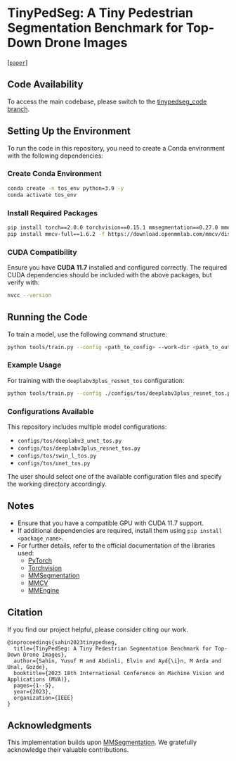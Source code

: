 # TinyPedSeg: A Tiny Pedestrian Segmentation Benchmark for Top-Down Drone Images

[[`paper`](https://ieeexplore.ieee.org/document/10215829)]

## Code Availability
To access the main codebase, please switch to the [tinypedseg_code branch](https://github.com/ituvisionlab/tinypedseg/tree/tinypedseg_code).

## Setting Up the Environment
To run the code in this repository, you need to create a Conda environment with the following dependencies:

### Create Conda Environment
```sh
conda create -n tos_env python=3.9 -y
conda activate tos_env
```

### Install Required Packages
```sh
pip install torch==2.0.0 torchvision==0.15.1 mmsegmentation==0.27.0 mmengine==0.10.1
pip install mmcv-full==1.6.2 -f https://download.openmmlab.com/mmcv/dist/cu117/torch2.0.0/index.html
```

### CUDA Compatibility
Ensure you have **CUDA 11.7** installed and configured correctly. The required CUDA dependencies should be included with the above packages, but verify with:
```sh
nvcc --version
```

## Running the Code
To train a model, use the following command structure:
```sh
python tools/train.py --config <path_to_config> --work-dir <path_to_output_directory>
```

### Example Usage
For training with the `deeplabv3plus_resnet_tos` configuration:
```sh
python tools/train.py --config ./configs/tos/deeplabv3plus_resnet_tos.py --work-dir ./work_dirs/deeplabv3plus_resnet
```

### Configurations Available
This repository includes multiple model configurations:
- `configs/tos/deeplabv3_unet_tos.py`
- `configs/tos/deeplabv3plus_resnet_tos.py`
- `configs/tos/swin_l_tos.py`
- `configs/tos/unet_tos.py`

The user should select one of the available configuration files and specify the working directory accordingly.

## Notes
- Ensure that you have a compatible GPU with CUDA 11.7 support.
- If additional dependencies are required, install them using `pip install <package_name>`.
- For further details, refer to the official documentation of the libraries used:
  - [PyTorch](https://pytorch.org/)
  - [Torchvision](https://github.com/pytorch/vision)
  - [MMSegmentation](http://github.com/open-mmlab/mmsegmentation)
  - [MMCV](https://github.com/open-mmlab/mmcv)
  - [MMEngine](https://github.com/open-mmlab/mmengine)

## Citation
If you find our project helpful, please consider citing our work. 

```
@inproceedings{sahin2023tinypedseg,
  title={TinyPedSeg: A Tiny Pedestrian Segmentation Benchmark for Top-Down Drone Images},
  author={Sahin, Yusuf H and Abdinli, Elvin and Ayd{\i}n, M Arda and Unal, Gozde},
  booktitle={2023 18th International Conference on Machine Vision and Applications (MVA)},
  pages={1--5},
  year={2023},
  organization={IEEE}
}
```

## Acknowledgments
This implementation builds upon [MMSegmentation](https://github.com/open-mmlab/mmsegmentation). We gratefully acknowledge their valuable contributions.
